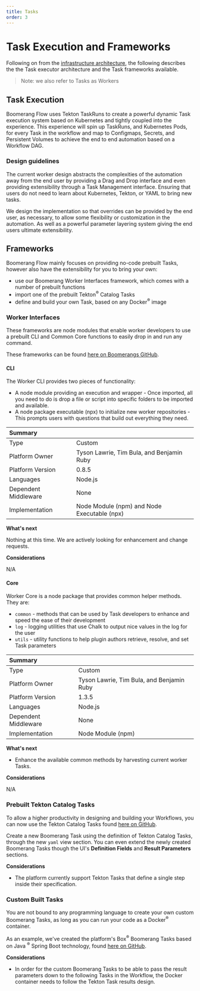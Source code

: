 ```yaml
---
title: Tasks
order: 3
---
```


# Task Execution and Frameworks

Following on from the [infrastructure architecture](../architecture/infrastructure), the following describes the the Task executor architecture and the Task frameworks available.

> Note: we also refer to Tasks as Workers

## Task Execution

Boomerang Flow uses Tekton TaskRuns to create a powerful dynamic Task execution system based on Kubernetes and tightly coupled into the experience. This experience will spin up TaskRuns, and Kubernetes Pods, for every Task in the workflow and map to Configmaps, Secrets, and Persistent Volumes to achieve the end to end automation based on a Workflow DAG.

### Design guidelines

The current worker design abstracts the complexities of the automation away from the end user by providing a Drag and Drop interface and even providing extensibility through a Task Management interface. Ensuring that users do not need to learn about Kubernetes, Tekton, or YAML to bring new tasks.

We design the implementation so that overrides can be provided by the end user, as necessary, to allow some flexibility or customization in the automation. As well as a powerful parameter layering system giving the end users ultimate extensibility.

## Frameworks

Boomerang Flow mainly focuses on providing no-code prebuilt Tasks, however also have the extensibility for you to bring your own:

- use our Boomerang Worker Interfaces framework, which comes with a number of prebuilt functions
- import one of the prebuilt Tekton<sup>®</sup> Catalog Tasks
- define and build your own Task, based on any Docker<sup>®</sup> image

### Worker Interfaces

These frameworks are node modules that enable worker developers to use a prebuilt CLI and Common Core functions to easily drop in and run any command.

These frameworks can be found [here on Boomerangs GitHub](https://github.com/boomerang-io/worker.interfaces).

#### CLI

The Worker CLI provides two pieces of functionality:

- A node module providing an execution and wrapper - Once imported, all you need to do is drop a file or script into specific folders to be imported and available.
- A node package executable (npx) to initialize new worker repositories - This prompts users with questions that build out everything they need.

| Summary              |                                             |
| :------------------- | :------------------------------------------ |
| Type                 | Custom                                      |
| Platform Owner       | Tyson Lawrie, Tim Bula, and Benjamin Ruby   |
| Platform Version     | 0.8.5                                       |
| Languages            | Node.js                                     |
| Dependent Middleware | None                                        |
| Implementation       | Node Module (npm) and Node Executable (npx) |

**What's next**

Nothing at this time. We are actively looking for enhancement and change requests.

**Considerations**

N/A

#### Core

Worker Core is a node package that provides common helper methods. They are:

- `common` - methods that can be used by Task developers to enhance and speed the ease of their development
- `log` - logging utilities that use Chalk to output nice values in the log for the user
- `utils` - utility functions to help plugin authors retrieve, resolve, and set Task parameters

| Summary              |                                           |
| :------------------- | :---------------------------------------- |
| Type                 | Custom                                    |
| Platform Owner       | Tyson Lawrie, Tim Bula, and Benjamin Ruby |
| Platform Version     | 1.3.5                                     |
| Languages            | Node.js                                   |
| Dependent Middleware | None                                      |
| Implementation       | Node Module (npm)                         |

**What's next**

- Enhance the available common methods by harvesting current worker Tasks.

**Considerations**

N/A

### Prebuilt Tekton Catalog Tasks

To allow a higher productivity in designing and building your Workflows, you can now use the Tekton Catalog Tasks found [here on GitHub](https://github.com/tektoncd/catalog).

Create a new Boomerang Task using the definition of Tekton Catalog Tasks, through the new `yaml` view section. You can even extend the newly created Boomerang Tasks though the UI's **Definition Fields** and **Result Parameters** sections.

**Considerations**

- The platform currently support Tekton Tasks that define a single step inside their specification.

### Custom Built Tasks

You are not bound to any programming language to create your own custom Boomerang Tasks, as long as you can run your code as a Docker<sup>®</sup> container.

As an example, we've created the platform's Box<sup>®</sup> Boomerang Tasks based on Java <sup>®</sup> Spring Boot technology, found [here on GitHub](https://github.com/boomerang-io/worker.box).

**Considerations**

- In order for the custom Boomerang Tasks to be able to pass the result parameters down to the following Tasks in the Workflow, the Docker container needs to follow the Tekton Task results design.
